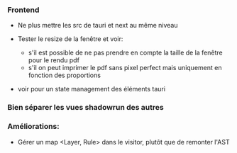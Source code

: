 ### Frontend

- Ne plus mettre les src de tauri et next au même niveau
- Tester le resize de la fenêtre et voir:

  - s'il est possible de ne pas prendre en compte la taille de la fenêtre pour le rendu pdf
  - s'il on peut imprimer le pdf sans pixel perfect mais uniquement en fonction des proportions

- voir pour un state management des éléments tauri

### Bien séparer les vues shadowrun des autres

### Améliorations:

- Gérer un map <Layer, Rule> dans le visitor, plutôt que de remonter l'AST

